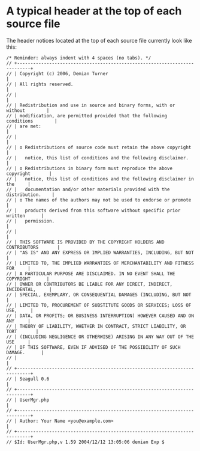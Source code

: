<!-- Name: Code/SeagullHeader -->
<!-- Version: 4 -->
<!-- Last-Modified: 2006/09/12 19:16:42 -->
<!-- Author: demian -->
<!-- Status: Original -->

# A typical header at the top of each source file

The header notices located at the top of each source file currently look like this:


	/* Reminder: always indent with 4 spaces (no tabs). */
	// +---------------------------------------------------------------------------+
	// | Copyright (c) 2006, Demian Turner                                         |
	// | All rights reserved.                                                      |
	// |                                                                           |
	// | Redistribution and use in source and binary forms, with or without        |
	// | modification, are permitted provided that the following conditions        |
	// | are met:                                                                  |
	// |                                                                           |
	// | o Redistributions of source code must retain the above copyright          |
	// |   notice, this list of conditions and the following disclaimer.           |
	// | o Redistributions in binary form must reproduce the above copyright       |
	// |   notice, this list of conditions and the following disclaimer in the     |
	// |   documentation and/or other materials provided with the distribution.    |
	// | o The names of the authors may not be used to endorse or promote          |
	// |   products derived from this software without specific prior written      |
	// |   permission.                                                             |
	// |                                                                           |
	// | THIS SOFTWARE IS PROVIDED BY THE COPYRIGHT HOLDERS AND CONTRIBUTORS       |
	// | "AS IS" AND ANY EXPRESS OR IMPLIED WARRANTIES, INCLUDING, BUT NOT         |
	// | LIMITED TO, THE IMPLIED WARRANTIES OF MERCHANTABILITY AND FITNESS FOR     |
	// | A PARTICULAR PURPOSE ARE DISCLAIMED. IN NO EVENT SHALL THE COPYRIGHT      |
	// | OWNER OR CONTRIBUTORS BE LIABLE FOR ANY DIRECT, INDIRECT, INCIDENTAL,     |
	// | SPECIAL, EXEMPLARY, OR CONSEQUENTIAL DAMAGES (INCLUDING, BUT NOT          |
	// | LIMITED TO, PROCUREMENT OF SUBSTITUTE GOODS OR SERVICES; LOSS OF USE,     |
	// | DATA, OR PROFITS; OR BUSINESS INTERRUPTION) HOWEVER CAUSED AND ON ANY     |
	// | THEORY OF LIABILITY, WHETHER IN CONTRACT, STRICT LIABILITY, OR TORT       |
	// | (INCLUDING NEGLIGENCE OR OTHERWISE) ARISING IN ANY WAY OUT OF THE USE     |
	// | OF THIS SOFTWARE, EVEN IF ADVISED OF THE POSSIBILITY OF SUCH DAMAGE.      |
	// |                                                                           |
	// +---------------------------------------------------------------------------+
	// | Seagull 0.6                                                               |
	// +---------------------------------------------------------------------------+
	// | UserMgr.php                                                               |
	// +---------------------------------------------------------------------------+
	// | Author: Your Name <you@example.com>                                       |
	// +---------------------------------------------------------------------------+
	// $Id: UserMgr.php,v 1.59 2004/12/12 13:05:06 demian Exp $